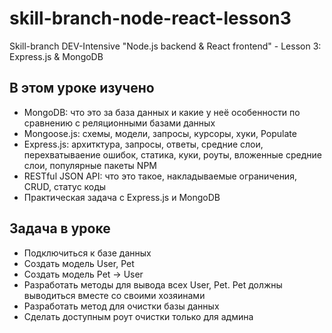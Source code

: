 # skill-branch-node-react-lesson3
Skill-branch DEV-Intensive "Node.js backend &amp; React frontend" - Lesson 3: Express.js & MongoDB

## В этом уроке изучено

+ MongoDB: что это за база данных и какие у неё особенности по сравнению с реляционными базами данных
+ Mongoose.js: схемы, модели, запросы, курсоры, хуки, Populate
+ Express.js: архитктура, запросы, ответы, средние слои, перехватываение ошибок, статика, куки, роуты, вложенные средние слои, популярные пакеты NPM
+ RESTful JSON API: что это такое, накладываемые ограничения, CRUD, статус коды
+ Практическая задача с Express.js и MongoDB

## Задача в уроке

+ Подключиться к базе данных
+ Создать модель User, Pet
+ Создать модель Pet -> User
+ Разработать методы для вывода всех User, Pet. Pet должны выводиться вместе со своими хозяинами
+ Разработать метод для очистки базы данных
+ Сделать доступным роут очистки только для админа